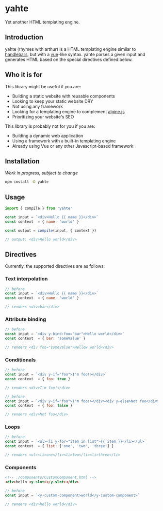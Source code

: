 # yahte

Yet another HTML templating engine.

## Introduction

yahte (rhymes with arthur) is a HTML templating engine similar to [handlebars](https://github.com/handlebars-lang/handlebars.js), but with a [vue](https://vuejs.org/)-like syntax.
yahte parses a given input and generates HTML based on the special directives defined below.

## Who it is for

This library might be useful if you are:
- Building a static website with reusable components
- Looking to keep your static website DRY
- Not using any framework
- Looking for a templating engine to complement [alpine.js](https://alpinejs.dev/)
- Prioritizing your website's SEO

This library is probably not for you if you are:
- Building a dynamic web application
- Using a framework with a built-in templating engine
- Already using Vue or any other Javascript-based framework

## Installation

_Work in progress, subject to change_

```bash
npm install -D yahte
```

## Usage

```js
import { compile } from 'yahte'

const input = `<div>Hello {{ name }}</div>`
const context  = { name: 'world' }

const output = compile(input, { context })

// output: <div>Hello world</div>
```

## Directives

Currently, the supported directives are as follows:

### Text interpolation

```js
// before
const input = `<div>Hello {{ name }}</div>`
const context  = { name: 'world' }

// renders <div>bar</div>
```

### Attribute binding

```js
// before
const input = `<div y-bind:foo="bar">Hello world</div>`
const context  = { bar: 'someValue' }

// renders <div foo="someValue">Hellow world</div>
```

### Conditionals

```js
// before
const input = `<div y-if="foo">I'm foo!></div>`
const context  = { foo: true }

// renders <div>I'm foo!</div>
```

```js
// before
const input = `<div y-if="foo">I'm foo!></div><div y-else>Not foo</div>`
const context  = { foo: false }

// renders <div>Not foo</div>
```


### Loops

```js
// before
const input = `<ul><li y-for="item in list">{{ item }}</li></ul>`
const context  = { list: ['one', 'two', 'three'] }

// renders <ul><li>one</li><li>two</li><li>three</li>
```

### Components

```html
<!-- ./components/CustomComponent.html -->
<div>hello <y-slot></y-slot></div>
```

```js
// before
const input = `<y-custom-component>world</y-custom-component>`

// renders <div>hello world</div>
```

